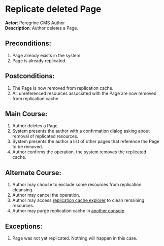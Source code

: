 # Replicate deleted Page

**Actor**: Peregrine CMS Author  
**Description**: Author deletes a Page.

## Preconditions:
1. Page already exists in the system.
1. Page is already replicated.

## Postconditions:
1. The Page is now removed from replication cache.
1. All unreferenced resources associated with the Page
   are now removed from replication cache.

## Main Course:
1. Author deletes a Page.
1. System presents the author with a confirmation dialog asking about removal of
   replicated resources.
1. System presents the author a list of other pages that reference the Page to be removed.
1. Author confirms the operation, the system removes the replicated cache.

## Alternate Course:
1. Author may choose to exclude some resources from replication cleansing.
1. Author may cancel the operation.
1. Author may access [replication cache explorer](./replication-explorer.md)
   to clean remaining resources.
1. Author may purge replication cache in [another console](./replication-explorer.md).

## Exceptions:
1. Page was not yet replicated. Nothing will happen in this case.